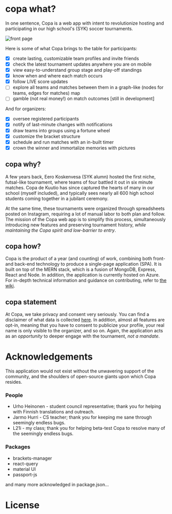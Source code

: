 # copa what? 
In one sentence, Copa is a web app with intent to revolutionize hosting and participating in our high school's (SYK) soccer tournaments. 

![front page](https://github.com/Qanpi/copa/assets/61239034/dd82f4c4-e950-4f99-9afe-cd16a04b4af6)

Here is some of what Copa brings to the table for participants:
- [x] create lasting, customizable team profiles and invite friends
- [x] check the latest tournament updates anywhere you are on mobile
- [x] view easy-to-understand group stage and play-off standings
- [x] know when and where each match occurs
- [x] follow LIVE score updates
- [ ] explore all teams and matches between them in a graph-like (nodes for teams, edges for matches) map
- [ ] gamble (not real money!) on match outcomes [still in development]

And for organizers:
- [x] oversee registered participants
- [x] notify of last-minute changes with notifications
- [x] draw teams into groups using a fortune wheel
- [x] customize the bracket structure
- [x] schedule and run matches with an in-built timer
- [x] crown the winner and immortalize memories with pictures 

## copa why? 
A few years back, Eero Koskenvesa (SYK alumn) hosted the first niche, futsal-like tournament, where teams of four battled it out in six minute matches. Copa de Kuutio has since captured the hearts of many in our school (myself included), and typically sees nearly all 600 high school students coming together in a jubilant ceremony.

At the same time, these tournaments were organized through spreadsheets posted on Instagram, requiring a lot of manual labor to both plan and follow. The mission of the Copa web app is to simplify this process, simultaneously introducing new features and preserving tournament history, _while maintaining the Copa spirit and low-barrier to entry_. 

## copa how? 
Copa is the product of a year (and counting) of work, combining both front- and back-end technology to produce a single-page application (SPA). It is built on top of the MERN stack, which is a fusion of MongoDB, Express, React and Node. In addition, the application is currently hosted on Azure. For in-depth technical information and guidance on contributing, refer to [the wiki](https://github.com/Qanpi/copa/wiki). 

## copa statement
At Copa, we take privacy and consent very seriously. You can find a disclaimer of what data is collected [here](https://github.com/Qanpi/copa/wiki/FAQ#what-data-is-collected-about-me). In addition, almost all features are opt-in, meaning that you have to consent to publicize your profile, your real name is only visible to the organizer, and so on. Again, the application acts as an _opportunity_ to deeper engage with the tournament, _not a mandate_. 

# Acknowledgements
This application would not exist without the unwavering support of the community, and the shoulders of open-source giants upon which Copa resides.

### People
* Urho Heinonen - student council representative; thank you for helping with Finnish translations and outreach.
* Jarmo Hurri - CS teacher; thank you for keeping me sane through seemingly endless bugs.
* L21i - my class; thank you for helping beta-test Copa to resolve many of the seemingly endless bugs.

### Packages
* brackets-manager
* react-query
* material UI
* passport-js

and many more acknowledged in package.json...

# License
